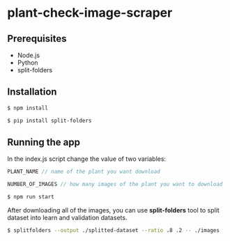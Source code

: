 # plant-check-image-scraper

## Prerequisites

- Node.js
- Python
- split-folders

## Installation

```bash
$ npm install
```

```bash
$ pip install split-folders
```

## Running the app

In the index.js script change the value of two variables:

```javascript
PLANT_NAME // name of the plant you want download

NUMBER_OF_IMAGES // how many images of the plant you want to download
```

```bash
$ npm run start
```

After downloading all of the images, you can use __split-folders__ tool to split dataset into learn and validation datasets.

```bash
$ splitfolders --output ./splitted-dataset --ratio .8 .2 -- ./images
```


